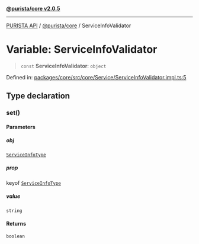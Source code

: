 [**@purista/core v2.0.5**](../README.md)

***

[PURISTA API](../../../packages.md) / [@purista/core](../README.md) / ServiceInfoValidator

# Variable: ServiceInfoValidator

> `const` **ServiceInfoValidator**: `object`

Defined in: [packages/core/src/core/Service/ServiceInfoValidator.impl.ts:5](https://github.com/puristajs/purista/blob/master/packages/core/src/core/Service/ServiceInfoValidator.impl.ts#L5)

## Type declaration

### set()

#### Parameters

##### obj

[`ServiceInfoType`](../type-aliases/ServiceInfoType.md)

##### prop

keyof [`ServiceInfoType`](../type-aliases/ServiceInfoType.md)

##### value

`string`

#### Returns

`boolean`
